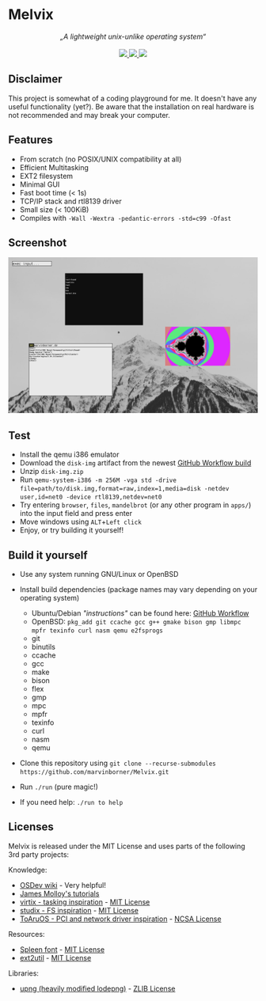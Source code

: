 # Melvix

<p align="center">
    <i>„A lightweight unix-unlike operating system“</i>
    <br><br>
    <a href="https://github.com/marvinborner/Melvix/actions?query=workflow%3A%22Project+build%22" target="_blank">
        <img src="https://img.shields.io/github/workflow/status/marvinborner/Melvix/Project%20build?style=for-the-badge" />
    </a>
    <a href="https://app.codacy.com/manual/marvin-borner/Melvix/dashboard" target="_blank">
        <img src="https://img.shields.io/codacy/grade/4ae29e218d7c439eaa549ea828ffcaac?style=for-the-badge" />
    </a>
    <a href="https://www.buymeacoffee.com/marvinborner" target="_blank">
        <img src="https://img.shields.io/static/v1?label=Support&message=buymeacoffee&color=brightgreen&style=for-the-badge" />
    </a>
</p>

## Disclaimer

This project is somewhat of a coding playground for me. It doesn't have any useful functionality (yet?). Be aware that the installation on real hardware is not recommended and may break your computer.

## Features

-   From scratch (no POSIX/UNIX compatibility at all)
-   Efficient Multitasking
-   EXT2 filesystem
-   Minimal GUI
-   Fast boot time (< 1s)
-   TCP/IP stack and rtl8139 driver
-   Small size (< 100KiB)
-   Compiles with `-Wall -Wextra -pedantic-errors -std=c99 -Ofast`

## Screenshot

![Melvix screenshot](screenshot.png?raw=true "Screenshot")

## Test

-   Install the qemu i386 emulator
-   Download the `disk-img` artifact from the newest [GitHub Workflow build](https://github.com/marvinborner/Melvix/actions)
-   Unzip `disk-img.zip`
-   Run `qemu-system-i386 -m 256M -vga std -drive file=path/to/disk.img,format=raw,index=1,media=disk -netdev user,id=net0 -device rtl8139,netdev=net0`
-   Try entering `browser`, `files`, `mandelbrot` (or any other program in `apps/`) into the input field and press enter
-   Move windows using `ALT`+`Left click`
-   Enjoy, or try building it yourself!

## Build it yourself

-   Use any system running GNU/Linux or OpenBSD

-   Install build dependencies (package names may vary depending on your operating system)

    -   Ubuntu/Debian _"instructions"_ can be found here: [GitHub Workflow](https://raw.githubusercontent.com/marvinborner/Melvix/main/.github/workflows/build.yml)
    -   OpenBSD: `pkg_add git ccache gcc g++ gmake bison gmp libmpc mpfr texinfo curl nasm qemu e2fsprogs`
    -   git
    -   binutils
    -   ccache
    -   gcc
    -   make
    -   bison
    -   flex
    -   gmp
    -   mpc
    -   mpfr
    -   texinfo
    -   curl
    -   nasm
    -   qemu

-   Clone this repository using `git clone --recurse-submodules https://github.com/marvinborner/Melvix.git`

-   Run `./run` (pure magic!)

-   If you need help: `./run to help`

## Licenses

Melvix is released under the MIT License and uses parts of the following 3rd party projects:

Knowledge:

-   [OSDev wiki](https://wiki.osdev.org) - Very helpful!
-   [James Molloy's tutorials](http://jamesmolloy.co.uk/tutorial_html/)
-   [virtix - tasking inspiration](https://github.com/16Bitt/virtix/) - [MIT License](https://github.com/16Bitt/virtix/blob/85a3c58f3d3b8932354e85a996a79c377139c201/LICENSE)
-   [studix - FS inspiration](https://github.com/orodley/studix) - [MIT License](https://github.com/orodley/studix/blob/d1b1d006010120551df58ff3faaf97484dfa9806/LICENSE)
-   [ToAruOS - PCI and network driver inspiration](https://github.com/klange/toaruos) - [NCSA License](https://github.com/klange/toaruos/blob/351d5d38f22b570459931475d36468bf4e37f45a/LICENSE)

Resources:

-   [Spleen font](https://github.com/fcambus/spleen) - [MIT License](https://github.com/fcambus/spleen/blob/5759e9abb130b89ba192edc5324b12ef07b7dad3/LICENSE)
-   [ext2util](https://github.com/lazear/ext2util) - [MIT License](https://github.com/lazear/ext2util/blob/9bbcc81be46416491f8d46f25f7f775cfb7f2261/LICENSE)

Libraries:
-   [upng (heavily modified lodepng)](https://github.com/elanthis/upng) - [ZLIB License](https://github.com/lvandeve/lodepng/blob/7fdcc96a5e5864eee72911c3ca79b1d9f0d12292/LICENSE)
